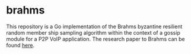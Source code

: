 # brahms

This repository is a Go implementation of the Brahms byzantine resilient random member ship sampling algorithm within the context of a gossip module for a P2P VoIP application. The research paper to Brahms can be found [here](https://iditkeidar.com/wp-content/uploads/files/ftp/Brahms-PODC.pdf).
